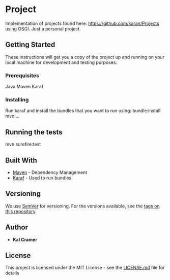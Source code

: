 # Project

Implementation of projects found here: https://github.com/karan/Projects using OSGI. Just a personal project.

## Getting Started

These instructions will get you a copy of the project up and running on your local machine for development and testing purposes.

### Prerequisites

Java
Maven
Karaf


### Installing

Run karaf and install the bundles that you want to run using:
bundle:install mvn:...

## Running the tests

mvn surefire:test

## Built With

* [Maven](https://maven.apache.org/) - Dependency Management
* [Karaf](https://karaf.apache.org/) - Used to run bundles

## Versioning

We use [SemVer](http://semver.org/) for versioning. For the versions available, see the [tags on this repository](https://github.com/your/project/tags). 

## Author

* **Kal Cramer**

## License

This project is licensed under the MIT License - see the [LICENSE.md](LICENSE.md) file for details

